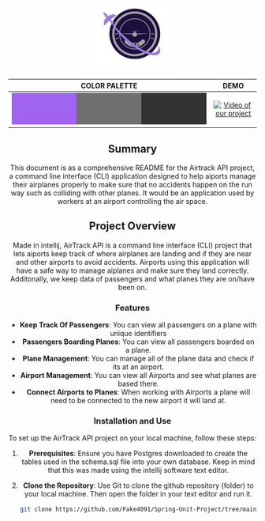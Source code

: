 <div align="center">
  <img style="width: 30%;" src="README/logo.png" alt="project image">  

  

  COLOR PALETTE            |  DEMO
:-------------------------:|:-------------------------:
<img style="width: 100%;" src="README/color-pallete.png" alt="Color Palette">   |  [![Video of our project](https://img.youtube.com/vi/DNyWwMfaqM4/maxresdefault.jpg)](https://youtu.be/DNyWwMfaqM4)

## Summary
This document is as a comprehensive README for the Airtrack API project, a command line interface (CLI) application designed to help aiports manage their airplanes properly to make sure that no accidents happen on the run way such as colliding with other planes. It would be an application used by workers at an airport controlling the air space.

## Project Overview

Made in intellij, AirTrack API is a command line interface (CLI) project that lets aiports keep track of where airplanes are landing and if they are near and other airports to avoid accidents. Airports using this application will have a safe way to manage aiplanes and make sure they land correctly. Additonally, we keep data of passengers and what planes they are on/have been on.

### Features
- **Keep Track Of Passengers**: You can view all passengers on a plane with unique identifiers
- **Passengers Boarding Planes**: You can view all passengers boarded on a plane.
- **Plane Management**: You can manage all of the plane data and check if its at an airport.
- **Airport Management**: You can view all Airports and see what planes are based there.
- **Connect Airports to Planes**: When working with Airports a plane will need to be connected to the new airport it will land at.

### Installation and Use
To set up the AirTrack API project on your local machine, follow these steps:

1. **Prerequisites**: Ensure you have Postgres downloaded to create the tables used in the schema.sql file into your own database. Keep in mind that this was made using the intellij software text editor.

2. **Clone the Repository**: Use Git to clone the github repository (folder) to your local machine. Then open the folder in your text editor and run it.
   ```bash
   git clone https://github.com/Fake4091/Spring-Unit-Project/tree/main